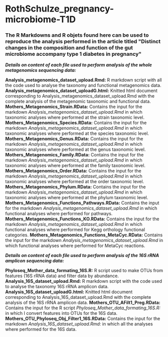 # RothSchulze_pregnancy-microbiome-T1D

### The R Markdowns and R objets found here can be used to reproduce the analysis performed in the article titled "Distinct changes in the composition and function of the gut microbiome accompany type 1 diabetes in pregnancy"

***Details on content of each file used to perform analysis of the whole metagenomics sequencing data:***

**Analysis_metagenomics_dataset_upload.Rmd:** R markdown script with all the code used to analyse the taxonomy and functional metagenomics data.
**Analysis_metagenomics_dataset_uploadG.html:** Knitted html document corresponding to Analysis_metagenomics_dataset_upload.Rmd with the complete analysis of the metagenomic taxonomic and functional data.  
**Mothers_Metagenomics_Strain.RData:** Contains the input for the markdown *Analysis_metagenomics_dataset_upload.Rmd* in which taxonomic analyses where performed at the strain taxonomic level.
**Mothers_Metagenomics_Species.RData:** Contains the input for the markdown *Analysis_metagenomics_dataset_upload.Rmd* in which taxonomic analyses where performed at the species taxonomic level.
**Mothers_Metagenomics_Genus.RData:** Contains the input for the markdown *Analysis_metagenomics_dataset_upload.Rmd* in which taxonomic analyses where performed at the genus taxonomic level.
**Mothers_Metagenomics_Family.RData:** Contains the input for the markdown *Analysis_metagenomics_dataset_upload.Rmd* in which taxonomic analyses where performed at the family taxonomic level.
**Mothers_Metagenomics_Order.RData:** Contains the input for the markdown *Analysis_metagenomics_dataset_upload.Rmd* in which taxonomic analyses where performed at the order taxonomic level.
**Mothers_Metagenomics_Phylum.RData:** Contains the input for the markdown *Analysis_metagenomics_dataset_upload.Rmd* in which taxonomic analyses where performed at the phylum taxonomic level.
**Mothers_Metagenomics_Functions_Pathways.RData:** Contains the input for the markdown *Analysis_metagenomics_dataset_upload.Rmd* in which functional analyses where performed for pathways.
**Mothers_Metagenomics_Functions_KO.RData:** Contains the input for the markdown *Analysis_metagenomics_dataset_upload.Rmd* in which functional analyses where performed for Kegg orthology functional categories.
**Mothers_Metagenomics_Functions_MetaCyc.RData:** Contains the input for the markdown *Analysis_metagenomics_dataset_upload.Rmd* in which functional analyses where performed for MetaCyc reactions.


***Details on content of each file used to perform analysis of the 16S rRNA amplicon sequencing data:***

**Phyloseq_Mother_data_formating_16S.R:** R script used to make OTUs from features (16S rRNA data) and filter data by abundance.
**Analysis_16S_dataset_upload.Rmd:** R markdown script with the code used to analyse the taxonomy 16S rRNA amplicon data.
**Analysis_16S_dataset_uploadG.html:** Knitted html document corresponding to Analysis_16S_dataset_upload.Rmd with the complete analysis of the 16S rRNA amplicon data.
**Mothers_OTU_AFilt1_Preg.RData:** Contains the input for the R script *Phyloseq_Mother_data_formating_16S.R:* in which I convert features into OTUs for the 16S data.
**Mothers_OTU_Phyloseq_Obj_Filter1_16S.RData:** Contains the input for the markdown *Analysis_16S_dataset_upload.Rmd:* in which all the analyses where performed for the 16S data.





